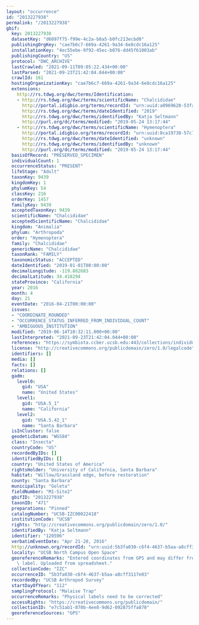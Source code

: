 ```yaml
---
layout: "occurrence"
id: "2013227938"
permalink: "/2013227938"
gbif:
  key: 2013227938
  datasetKey: "d6097f75-f99e-4c2a-b8a5-b0fc213ecbd0"
  publishingOrgKey: "cae7b6c7-669a-4261-9a34-6e8cdc16a125"
  installationKey: "4ec55ebe-9f92-45ec-b076-dd45f61003ab"
  publishingCountry: "US"
  protocol: "DWC_ARCHIVE"
  lastCrawled: "2021-09-11T09:05:22.434+00:00"
  lastParsed: "2021-09-23T21:42:04.044+00:00"
  crawlId: 161
  hostingOrganizationKey: "cae7b6c7-669a-4261-9a34-6e8cdc16a125"
  extensions:
    http://rs.tdwg.org/dwc/terms/Identification:
    - http://rs.tdwg.org/dwc/terms/scientificName: "Chalcididae"
      http://portal.idigbio.org/terms/recordId: "urn:uuid:a0969620-53fa-480a-a1c8-319c4ab50288"
      http://rs.tdwg.org/dwc/terms/dateIdentified: "2019"
      http://rs.tdwg.org/dwc/terms/identifiedBy: "Katja Seltmann"
      http://purl.org/dc/terms/modified: "2019-05-24 13:17:44"
    - http://rs.tdwg.org/dwc/terms/scientificName: "Hymenoptera"
      http://portal.idigbio.org/terms/recordId: "urn:uuid:8ca19730-57c7-47c3-b465-f15365b5ab3b"
      http://rs.tdwg.org/dwc/terms/dateIdentified: "unknown"
      http://rs.tdwg.org/dwc/terms/identifiedBy: "unknown"
      http://purl.org/dc/terms/modified: "2019-05-24 13:17:44"
  basisOfRecord: "PRESERVED_SPECIMEN"
  individualCount: 1
  occurrenceStatus: "PRESENT"
  lifeStage: "Adult"
  taxonKey: 9439
  kingdomKey: 1
  phylumKey: 54
  classKey: 216
  orderKey: 1457
  familyKey: 9439
  acceptedTaxonKey: 9439
  scientificName: "Chalcididae"
  acceptedScientificName: "Chalcididae"
  kingdom: "Animalia"
  phylum: "Arthropoda"
  order: "Hymenoptera"
  family: "Chalcididae"
  genericName: "Chalcididae"
  taxonRank: "FAMILY"
  taxonomicStatus: "ACCEPTED"
  dateIdentified: "2019-01-01T00:00:00"
  decimalLongitude: -119.882683
  decimalLatitude: 34.418294
  stateProvince: "California"
  year: 2016
  month: 4
  day: 21
  eventDate: "2016-04-21T00:00:00"
  issues:
  - "COORDINATE_ROUNDED"
  - "OCCURRENCE_STATUS_INFERRED_FROM_INDIVIDUAL_COUNT"
  - "AMBIGUOUS_INSTITUTION"
  modified: "2019-06-14T10:32:11.000+00:00"
  lastInterpreted: "2021-09-23T21:42:04.044+00:00"
  references: "https://symbiota.ccber.ucsb.edu:443/collections/individual/index.php?occid=120596"
  license: "http://creativecommons.org/publicdomain/zero/1.0/legalcode"
  identifiers: []
  media: []
  facts: []
  relations: []
  gadm:
    level0:
      gid: "USA"
      name: "United States"
    level1:
      gid: "USA.5_1"
      name: "California"
    level2:
      gid: "USA.5.42_1"
      name: "Santa Barbara"
  isInCluster: false
  geodeticDatum: "WGS84"
  class: "Insecta"
  countryCode: "US"
  recordedByIDs: []
  identifiedByIDs: []
  country: "United States of America"
  rightsHolder: "University of California, Santa Barbara"
  habitat: "Willow/Grassland edge, before restoration"
  county: "Santa Barbara"
  municipality: "Goleta"
  fieldNumber: "M1-Site2"
  gbifID: "2013227938"
  taxonID: "471"
  preparations: "Pinned"
  catalogNumber: "UCSB-IZC00022418"
  institutionCode: "UCSB"
  rights: "http://creativecommons.org/publicdomain/zero/1.0/"
  identifiedBy: "Katja Seltmann"
  identifier: "120596"
  verbatimEventDate: "Apr 21-28, 2016"
  http://unknown.org/recordId: "urn:uuid:5b3fa030-c6f4-4637-b5aa-a8cff3117e03"
  locality: "UCSB North Campus Open Space"
  georeferenceRemarks: "Entered coordinates from GPS and may differ from what is on\
    \ label. Uploaded from spreadsheet."
  collectionCode: "IZC"
  occurrenceID: "5b3fa030-c6f4-4637-b5aa-a8cff3117e03"
  recordedBy: "UCSB Arthropod Survey"
  startDayOfYear: "112"
  samplingProtocol: "Malaise Trap"
  occurrenceRemarks: "Physical labels need to be corrected"
  accessRights: "https://creativecommons.org/publicdomain/"
  collectionID: "e7c51ab1-870b-4ee8-9d62-092875ffa870"
  georeferenceSources: "GPS"
---
```

